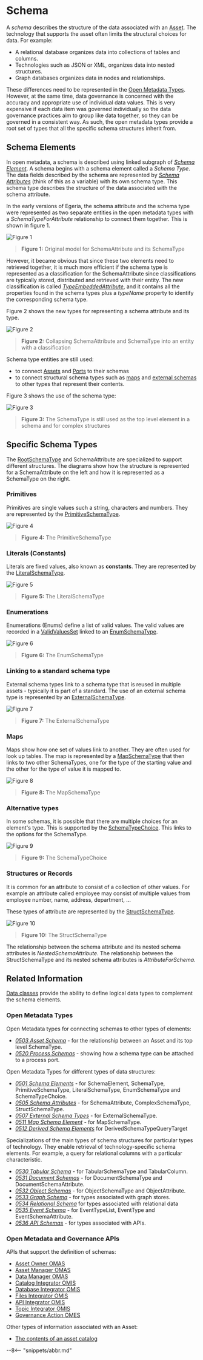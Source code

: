 <!-- SPDX-License-Identifier: CC-BY-4.0 -->
<!-- Copyright Contributors to the Egeria project. -->

# Schema

A *schema* describes the structure of the data associated with an [Asset](/concepts/asset). The technology that supports the asset often limits the structural choices for data. For example:

* A relational database organizes data into collections of tables and columns.
* Technologies such as JSON or XML, organizes data into nested structures.
* Graph databases organizes data in nodes and relationships.

These differences need to be represented in the [Open Metadata Types](/types).  However, at the same time, data governance is concerned with the accuracy and appropriate use of individual data values. This is very expensive if each data item was governed individually so the data governance practices aim to group like data together, so they can be governed in a consistent way.  As such, the open metadata types provide a root set of types that all the specific schema structures inherit from.

## Schema Elements

In open metadata, a schema is described using linked subgraph of [*Schema Element*](/types/5/0501-Schema-Elements).  A schema begins with a schema element called a *Schema Type*. The data fields described by the schema are represented by [*Schema Attributes*](/types/5/0505-Schema-Attributes) (think of this as a variable) with its own schema type. This schema type describes the structure of the data associated with the schema attribute.

In the early versions of Egeria, the schema attribute and the schema type were represented as two separate entities in the open metadata types with a *SchemaTypeForAttribute* relationship to connect them together. This is shown in figure 1.

![Figure 1](/guides/developer/mapping-technology/old-schema-types.svg)
> **Figure 1:** Original model for SchemaAttribute and its SchemaType

However, it became obvious that since these two elements need to retrieved together, it is much more efficient if the schema type is represented as a classification for the SchemaAttribute since classifications are typically stored, distributed and retrieved with their entity. The new classification is called [*TypeEmbeddedAttribute*](/types/5/0505-Schema-Attributes), and it contains all the properties found in the schema types plus a *typeName* property to identify the corresponding schema type.

Figure 2 shows the new types for representing a schema attribute and its type.

![Figure 2](/guides/developer/mapping-technology/generic-schema-attribute.svg)
> **Figure 2:** Collapsing SchemaAttribute and SchemaType into an entity with a classification

Schema type entities are still used:

* to connect [Assets](/types/5/0503-Asset-Schema) and [Ports](/types/5/0520-Process-Schemas) to their schemas
* to connect structural schema types such as [maps](/types/5/0511-Map-Schema-Elements)
  and [external schemas](/types/5/0507-External-Schema-Type) to other types that represent their contents.

Figure 3 shows the use of the schema type:

![Figure 3](/guides/developer/mapping-technology/generic-schema-type.svg)
> **Figure 3:** The SchemaType is still used as the top level element in a schema and for complex structures

## Specific Schema Types

The [RootSchemaType](/types/5/0530-Tabular-Schemas) and SchemaAttribute are specialized to support different structures. The diagrams show how the structure is represented for a SchemaAttribute on the left and how it is represented as a SchemaType on the right.

### Primitives

Primitives are single values such a string, characters and numbers. They are represented by the [PrimitiveSchemaType](/types/5/0501-Schema-Elements).

![Figure 4](/guides/developer/mapping-technology/primitive-schema.svg)
> **Figure 4:** The PrimitiveSchemaType

### Literals (Constants)

Literals are fixed values, also known as **constants**. They are represented by the [LiteralSchemaType](/types/5/0501-Schema-Elements).

![Figure 5](/guides/developer/mapping-technology/literal-schema.svg)
> **Figure 5:** The LiteralSchemaType

### Enumerations

Enumerations (Enums) define a list of valid values.  The valid values are recorded in a [ValidValuesSet](/types/5/0545-Reference-Data) linked to an [EnumSchemaType](/types/5/0501-Schema-Elements).

![Figure 6](/guides/developer/mapping-technology/enum-schema.svg)
> **Figure 6:** The EnumSchemaType

### Linking to a standard schema type

External schema types link to a schema type that is reused in multiple assets - typically it is part of a standard.  The use of an external schema type is represented by an [ExternalSchemaType](/types/5/0507-External-Schema-Type).

![Figure 7](/guides/developer/mapping-technology/external-schema.svg)
> **Figure 7:** The ExternalSchemaType

### Maps

Maps show how one set of values link to another.  They are often used for look up tables.  The map is
represented by a [MapSchemaType](/types/5/0511-Map-Schema-Elements) that then links to two other SchemaTypes, one for the type of the starting value and the other for the type of value it is mapped to.

![Figure 8](/guides/developer/mapping-technology/map-schema.svg)
> **Figure 8:** The MapSchemaType

### Alternative types

In some schemas, it is possible that there are multiple choices for an element's type. This is supported by the [SchemaTypeChoice](/types/5/0501-Schema-Elements). This links to the options for the SchemaType.

![Figure 9](/guides/developer/mapping-technology/schema-choice.svg)
> **Figure 9:** The SchemaTypeChoice

### Structures or Records

It is common for an attribute to consist of a collection of other values.  For example an attribute called employee may consist of multiple values from employee number, name, address, department, ... 

These types of attribute are represented by the [StructSchemaType](/types/5/0505-Schema-Attributes).

![Figure 10](/guides/developer/mapping-technology/struct-schema.svg)
> **Figure 10:** The StructSchemaType

The relationship between the schema attribute and its nested schema attributes is *NestedSchemaAttribute*.
The relationship between the StructSchemaType and its nested schema attributes is *AttributeForSchema*.

## Related Information

[Data classes](/concepts/data-class) provide the ability to define logical data types to complement the schema elements.

### Open Metadata Types

Open Metadata types for connecting schemas to other types of elements:

* *[0503 Asset Schema](/types/5/0503-Asset-Schema)* - for the relationship between an Asset and
  its top level SchemaType.
* *[0520 Process Schemas](/types/5/0520-Process-Schemas)* - showing how a schema type can be attached to a process port.

Open Metadata Types for different types of data structures:

* *[0501 Schema Elements](/types/5/0501-Schema-Elements)* - for SchemaElement, SchemaType,
  PrimitiveSchemaType, LiteralSchemaType, EnumSchemaType and SchemaTypeChoice.
* *[0505 Schema Attributes](/types/5/0505-Schema-Attributes)* - for SchemaAttribute, ComplexSchemaType,
  StructSchemaType.
* *[0507 External Schema Types](/types/5/0507-External-Schema-Type)* - for ExternalSchemaType.
* *[0511 Map Schema Element](/types/5/0511-Map-Schema-Elements)* - for MapSchemaType.
* *[0512 Derived Schema Elements](/types/5/0512-Derived-Schema-Elements)* for DerivedSchemaTypeQueryTarget

Specializations of the main types of schema structures for particular types of technology.
They enable retrieval of technology-specific schema elements.
For example, a query for relational columns with a particular characteristic.

* *[0530 Tabular Schema](/types/5/0530-Tabular-Schemas)* - for TabularSchemaType and TabularColumn.
* *[0531 Document Schemas](/types/5/0531-Document-Schemas)* - for DocumentSchemaType and DocumentSchemaAttribute.
* *[0532 Object Schemas](/types/5/0532-Object-Schemas)* - for ObjectSchemaType and ObjectAttribute.
* *[0533 Graph Schema](/types/5/0533-Graph-Schemas)* - for types associated with graph stores.
* *[0534 Relational Schema](/types/5/0534-Relational-Schemas)* for types associated with relational data
* *[0535 Event Schema](/types/5/0535-Event-Schemas)* - for EventTypeList, EventType and EventSchemaAttribute.
* *[0536 API Schemas](/types/5/0536-API-Schemas)* - for types associated with APIs.

### Open Metadata and Governance APIs
APIs that support the definition of schemas:

* [Asset Owner OMAS](/services/omas/asset-owner/overview)
* [Asset Manager OMAS](/services/omas/asset-manager/overview)
* [Data Manager OMAS](/services/omas/data-manager/overview)
* [Catalog Integrator OMIS](/services/omis/catalog-integrator/overview)
* [Database Integrator OMIS](/services/omis/database-integrator/overview)
* [Files Integrator OMIS](/services/omis/files-integrator/overview)
* [API Integrator OMIS](/services/omis/api-integrator/overview)
* [Topic Integrator OMIS](/services/omis/topic-integrator/overview)
* [Governance Action OMES](/services/omes/governance-action/overview)

Other types of information associated with an Asset:

* [The contents of an asset catalog](/patterns/metadata-manager/overview)

--8<-- "snippets/abbr.md"
